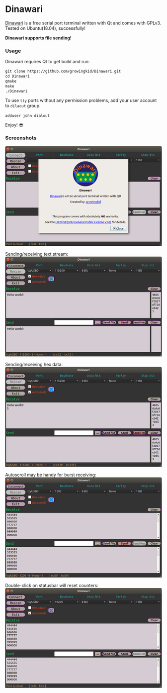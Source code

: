 # Dinawari
[Dinawari](https://github.com/growingkid/Dinawari) is a free serial port terminal written with Qt and comes with GPLv3.
Tested on Ubuntu(18.04), successfully!

**Dinawari supports file sending!**

### Usage
Dinawari requires Qt to get build and run:

```
git clone https://github.com/growingkid/Dinawari.git
cd Dinawari
qmake
make
./Dinawari
```
To use `tty` ports without any permission problems, add your user account to `dilaout` group:

`adduser john dialout`

Enjoy! 😎

### Screenshots

![alt text](https://raw.githubusercontent.com/growingkid/Dinawari/master/screenshot/img1.png)

Sending/receiving text stream:
![alt text](https://raw.githubusercontent.com/growingkid/Dinawari/master/screenshot/img2.png)

Sending/receiving hex data:
![alt text](https://raw.githubusercontent.com/growingkid/Dinawari/master/screenshot/img3.png)

Autoscroll may be handy for burst receiving:
![alt text](https://raw.githubusercontent.com/growingkid/Dinawari/master/screenshot/img4.png)

Double-click on statusbar will reset counters:
![alt text](https://raw.githubusercontent.com/growingkid/Dinawari/master/screenshot/img5.png)
